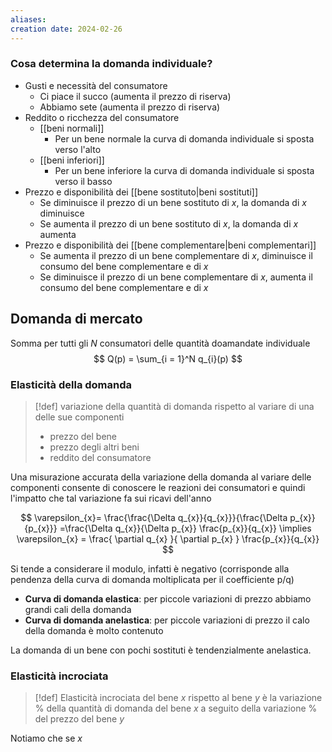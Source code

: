 ```yaml
---
aliases: 
creation date: 2024-02-26
---
```


### Cosa determina la domanda individuale?
- Gusti e necessità del consumatore
	- Ci piace il succo (aumenta il prezzo di riserva)
	- Abbiamo sete (aumenta il prezzo di riserva)
- Reddito o ricchezza del consumatore
	- [[beni normali]]
		- Per un bene normale la curva di domanda individuale si sposta verso l'alto
	- [[beni inferiori]]
		- Per un bene inferiore la curva di domanda individuale si sposta verso il basso
- Prezzo e disponibilità dei [[bene sostituto|beni sostituti]]
	- Se diminuisce il prezzo di un bene sostituto di $x$, la domanda di $x$ diminuisce
	- Se aumenta il prezzo di un bene sostituto di $x$, la domanda di $x$ aumenta
- Prezzo e disponibilità dei [[bene complementare|beni complementari]]
	- Se aumenta il prezzo di un bene complementare di $x$, diminuisce il consumo del bene complementare e di $x$
	- Se diminuisce il prezzo di un bene complementare di $x$, aumenta il consumo del bene complementare e di $x$

## Domanda di mercato
Somma per tutti gli $N$ consumatori delle quantità doamandate individuale
$$ Q(p) = \sum_{i = 1}^N q_{i}(p) $$


### Elasticità della domanda
>[!def]
>variazione della quantità di domanda rispetto al variare di una delle sue componenti
>- prezzo del bene
>- prezzo degli altri beni
>- reddito del consumatore

Una misurazione accurata della variazione della domanda al variare delle componenti consente di conoscere le reazioni dei consumatori e quindi l'impatto che tal variazione fa sui ricavi dell'anno

$$ \varepsilon_{x}= \frac{\frac{\Delta q_{x}}{q_{x}}}{\frac{\Delta p_{x}}{p_{x}}} =\frac{\Delta q_{x}}{\Delta p_{x}} \frac{p_{x}}{q_{x}} \implies \varepsilon_{x} = \frac{ \partial q_{x} }{ \partial p_{x} } \frac{p_{x}}{q_{x}} $$

Si tende a considerare il modulo, infatti è negativo (corrisponde alla pendenza della curva di domanda moltiplicata per il coefficiente p/q)


- **Curva di domanda elastica**: per piccole variazioni di prezzo abbiamo grandi cali della domanda
- **Curva di domanda anelastica**: per piccole variazioni di prezzo il calo della domanda è molto contenuto 


La domanda di un bene con pochi sostituti è tendenzialmente anelastica.

### Elasticità incrociata
>[!def]
>Elasticità incrociata del bene $x$ rispetto al bene $y$ è la variazione % della quantità di domanda del bene $x$ a seguito della variazione % del prezzo del bene $y$
>

Notiamo che se $x$